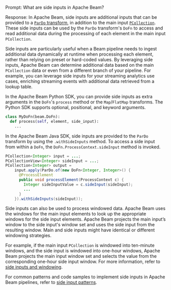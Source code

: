 Prompt:
What are side inputs in Apache Beam?

Response:
In Apache Beam, side inputs are additional inputs that can be provided to a [`ParDo` transform](https://beam.apache.org/documentation/programming-guide/#pardo), in addition to the main input  [`PCollection`](https://beam.apache.org/documentation/basics/#pcollection). These side inputs can be used by the `ParDo` transform's `DoFn` to access and read additional data during the processing of each element in the main input `PCollection`.

Side inputs are particularly useful when a Beam pipeline needs to ingest additional data dynamically at runtime when processing each element, rather than relying on preset or hard-coded values. By leveraging side inputs, Apache Beam can determine additional data based on the main `PCollection` data or even from a different branch of your pipeline. For example, you can leverage side inputs for your streaming analytics use cases, enriching streaming events with additional data retrieved from a lookup table.

In the Apache Beam Python SDK, you can provide side inputs as extra arguments in the `DoFn`'s `process` method or the `Map`/`FlatMap` transforms. The Python SDK supports optional, positional, and keyword arguments.

```python
class MyDoFn(beam.DoFn):
  def process(self, element, side_input):
    ...
```

In the Apache Beam Java SDK, side inputs are provided to the `ParDo` transform by using the `.withSideInputs` method. To access a side input from within a `DoFn`, the `DoFn.ProcessContext.sideInput` method is invoked.

```java
PCollection<Integer> input = ...;
PCollectionView<Integer> sideInput = ...;
PCollection<Integer> output =
    input.apply(ParDo.of(new DoFn<Integer, Integer>() {
      @ProcessElement
      public void processElement(ProcessContext c) {
        Integer sideInputValue = c.sideInput(sideInput);
        ...
      }
    }).withSideInputs(sideInput));
```

Side inputs can also be used to process windowed data. Apache Beam uses the windows for the main input elements to look up the appropriate windows for the side input elements. Apache Beam projects the main input’s window to the side input's window set and uses the side input from the resulting window. Main and side inputs might have identical or different windowing strategies.

For example, if the main input `PCollection` is windowed into ten-minute windows, and the side input is windowed into one-hour windows, Apache Beam projects the main input window set and selects the value from the corresponding one-hour side input window. For more information, refer to [side inputs and windowing](https://beam.apache.org/documentation/programming-guide/#side-inputs-windowing).

For common patterns and code samples to implement side inputs in Apache Beam pipelines, refer to [side input patterns](https://beam.apache.org/documentation/patterns/side-inputs/).
